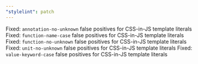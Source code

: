 ```yaml
---
"stylelint": patch
---
```


Fixed: `annotation-no-unknown` false positives for CSS-in-JS template literals
Fixed: `function-name-case` false positives for CSS-in-JS template literals
Fixed: `function-no-unknown` false positives for CSS-in-JS template literals
Fixed: `unit-no-unknown` false positives for CSS-in-JS template literals
Fixed: `value-keyword-case` false positives for CSS-in-JS template literals
